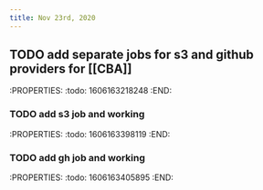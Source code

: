 ```yaml
---
title: Nov 23rd, 2020
---
```


## TODO add separate jobs for s3 and github providers for [[CBA]]
:PROPERTIES:
:todo: 1606163218248
:END:
### TODO add s3 job and working
:PROPERTIES:
:todo: 1606163398119
:END:
### TODO add gh job and working
:PROPERTIES:
:todo: 1606163405895
:END:
###
